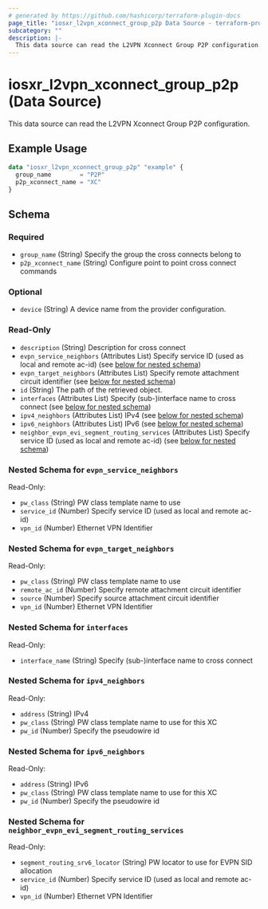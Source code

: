 ```yaml
---
# generated by https://github.com/hashicorp/terraform-plugin-docs
page_title: "iosxr_l2vpn_xconnect_group_p2p Data Source - terraform-provider-iosxr"
subcategory: ""
description: |-
  This data source can read the L2VPN Xconnect Group P2P configuration.
---
```


# iosxr_l2vpn_xconnect_group_p2p (Data Source)

This data source can read the L2VPN Xconnect Group P2P configuration.

## Example Usage

```terraform
data "iosxr_l2vpn_xconnect_group_p2p" "example" {
  group_name        = "P2P"
  p2p_xconnect_name = "XC"
}
```

<!-- schema generated by tfplugindocs -->
## Schema

### Required

- `group_name` (String) Specify the group the cross connects belong to
- `p2p_xconnect_name` (String) Configure point to point cross connect commands

### Optional

- `device` (String) A device name from the provider configuration.

### Read-Only

- `description` (String) Description for cross connect
- `evpn_service_neighbors` (Attributes List) Specify service ID (used as local and remote ac-id) (see [below for nested schema](#nestedatt--evpn_service_neighbors))
- `evpn_target_neighbors` (Attributes List) Specify remote attachment circuit identifier (see [below for nested schema](#nestedatt--evpn_target_neighbors))
- `id` (String) The path of the retrieved object.
- `interfaces` (Attributes List) Specify (sub-)interface name to cross connect (see [below for nested schema](#nestedatt--interfaces))
- `ipv4_neighbors` (Attributes List) IPv4 (see [below for nested schema](#nestedatt--ipv4_neighbors))
- `ipv6_neighbors` (Attributes List) IPv6 (see [below for nested schema](#nestedatt--ipv6_neighbors))
- `neighbor_evpn_evi_segment_routing_services` (Attributes List) Specify service ID (used as local and remote ac-id) (see [below for nested schema](#nestedatt--neighbor_evpn_evi_segment_routing_services))

<a id="nestedatt--evpn_service_neighbors"></a>
### Nested Schema for `evpn_service_neighbors`

Read-Only:

- `pw_class` (String) PW class template name to use
- `service_id` (Number) Specify service ID (used as local and remote ac-id)
- `vpn_id` (Number) Ethernet VPN Identifier


<a id="nestedatt--evpn_target_neighbors"></a>
### Nested Schema for `evpn_target_neighbors`

Read-Only:

- `pw_class` (String) PW class template name to use
- `remote_ac_id` (Number) Specify remote attachment circuit identifier
- `source` (Number) Specify source attachment circuit identifier
- `vpn_id` (Number) Ethernet VPN Identifier


<a id="nestedatt--interfaces"></a>
### Nested Schema for `interfaces`

Read-Only:

- `interface_name` (String) Specify (sub-)interface name to cross connect


<a id="nestedatt--ipv4_neighbors"></a>
### Nested Schema for `ipv4_neighbors`

Read-Only:

- `address` (String) IPv4
- `pw_class` (String) PW class template name to use for this XC
- `pw_id` (Number) Specify the pseudowire id


<a id="nestedatt--ipv6_neighbors"></a>
### Nested Schema for `ipv6_neighbors`

Read-Only:

- `address` (String) IPv6
- `pw_class` (String) PW class template name to use for this XC
- `pw_id` (Number) Specify the pseudowire id


<a id="nestedatt--neighbor_evpn_evi_segment_routing_services"></a>
### Nested Schema for `neighbor_evpn_evi_segment_routing_services`

Read-Only:

- `segment_routing_srv6_locator` (String) PW locator to use for EVPN SID allocation
- `service_id` (Number) Specify service ID (used as local and remote ac-id)
- `vpn_id` (Number) Ethernet VPN Identifier
